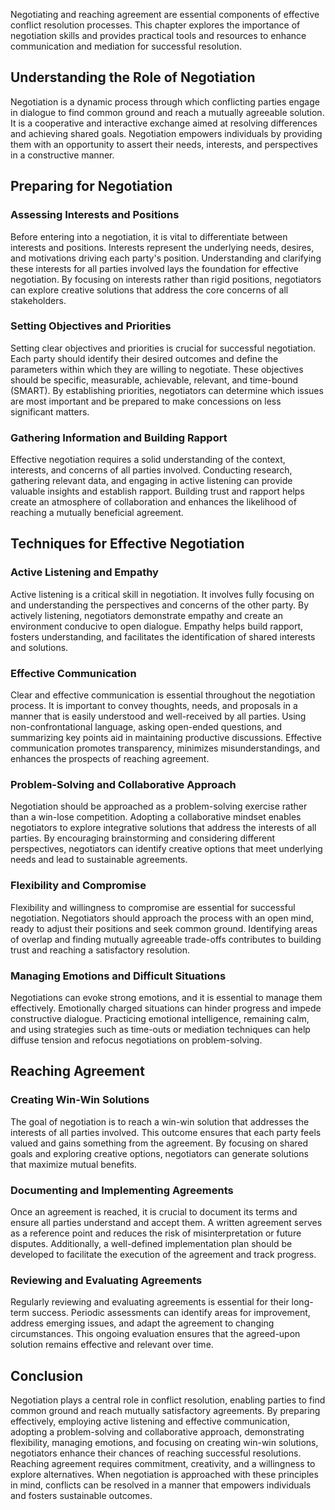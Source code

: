 
Negotiating and reaching agreement are essential components of effective conflict resolution processes. This chapter explores the importance of negotiation skills and provides practical tools and resources to enhance communication and mediation for successful resolution.

Understanding the Role of Negotiation
-------------------------------------

Negotiation is a dynamic process through which conflicting parties engage in dialogue to find common ground and reach a mutually agreeable solution. It is a cooperative and interactive exchange aimed at resolving differences and achieving shared goals. Negotiation empowers individuals by providing them with an opportunity to assert their needs, interests, and perspectives in a constructive manner.

Preparing for Negotiation
-------------------------

### Assessing Interests and Positions

Before entering into a negotiation, it is vital to differentiate between interests and positions. Interests represent the underlying needs, desires, and motivations driving each party's position. Understanding and clarifying these interests for all parties involved lays the foundation for effective negotiation. By focusing on interests rather than rigid positions, negotiators can explore creative solutions that address the core concerns of all stakeholders.

### Setting Objectives and Priorities

Setting clear objectives and priorities is crucial for successful negotiation. Each party should identify their desired outcomes and define the parameters within which they are willing to negotiate. These objectives should be specific, measurable, achievable, relevant, and time-bound (SMART). By establishing priorities, negotiators can determine which issues are most important and be prepared to make concessions on less significant matters.

### Gathering Information and Building Rapport

Effective negotiation requires a solid understanding of the context, interests, and concerns of all parties involved. Conducting research, gathering relevant data, and engaging in active listening can provide valuable insights and establish rapport. Building trust and rapport helps create an atmosphere of collaboration and enhances the likelihood of reaching a mutually beneficial agreement.

Techniques for Effective Negotiation
------------------------------------

### Active Listening and Empathy

Active listening is a critical skill in negotiation. It involves fully focusing on and understanding the perspectives and concerns of the other party. By actively listening, negotiators demonstrate empathy and create an environment conducive to open dialogue. Empathy helps build rapport, fosters understanding, and facilitates the identification of shared interests and solutions.

### Effective Communication

Clear and effective communication is essential throughout the negotiation process. It is important to convey thoughts, needs, and proposals in a manner that is easily understood and well-received by all parties. Using non-confrontational language, asking open-ended questions, and summarizing key points aid in maintaining productive discussions. Effective communication promotes transparency, minimizes misunderstandings, and enhances the prospects of reaching agreement.

### Problem-Solving and Collaborative Approach

Negotiation should be approached as a problem-solving exercise rather than a win-lose competition. Adopting a collaborative mindset enables negotiators to explore integrative solutions that address the interests of all parties. By encouraging brainstorming and considering different perspectives, negotiators can identify creative options that meet underlying needs and lead to sustainable agreements.

### Flexibility and Compromise

Flexibility and willingness to compromise are essential for successful negotiation. Negotiators should approach the process with an open mind, ready to adjust their positions and seek common ground. Identifying areas of overlap and finding mutually agreeable trade-offs contributes to building trust and reaching a satisfactory resolution.

### Managing Emotions and Difficult Situations

Negotiations can evoke strong emotions, and it is essential to manage them effectively. Emotionally charged situations can hinder progress and impede constructive dialogue. Practicing emotional intelligence, remaining calm, and using strategies such as time-outs or mediation techniques can help diffuse tension and refocus negotiations on problem-solving.

Reaching Agreement
------------------

### Creating Win-Win Solutions

The goal of negotiation is to reach a win-win solution that addresses the interests of all parties involved. This outcome ensures that each party feels valued and gains something from the agreement. By focusing on shared goals and exploring creative options, negotiators can generate solutions that maximize mutual benefits.

### Documenting and Implementing Agreements

Once an agreement is reached, it is crucial to document its terms and ensure all parties understand and accept them. A written agreement serves as a reference point and reduces the risk of misinterpretation or future disputes. Additionally, a well-defined implementation plan should be developed to facilitate the execution of the agreement and track progress.

### Reviewing and Evaluating Agreements

Regularly reviewing and evaluating agreements is essential for their long-term success. Periodic assessments can identify areas for improvement, address emerging issues, and adapt the agreement to changing circumstances. This ongoing evaluation ensures that the agreed-upon solution remains effective and relevant over time.

Conclusion
----------

Negotiation plays a central role in conflict resolution, enabling parties to find common ground and reach mutually satisfactory agreements. By preparing effectively, employing active listening and effective communication, adopting a problem-solving and collaborative approach, demonstrating flexibility, managing emotions, and focusing on creating win-win solutions, negotiators enhance their chances of reaching successful resolutions. Reaching agreement requires commitment, creativity, and a willingness to explore alternatives. When negotiation is approached with these principles in mind, conflicts can be resolved in a manner that empowers individuals and fosters sustainable outcomes.
